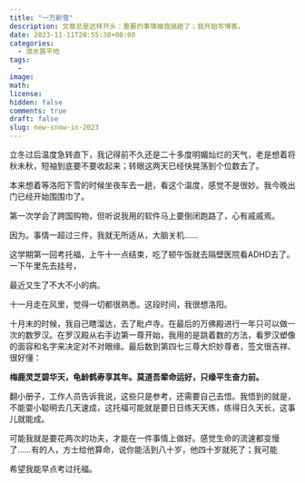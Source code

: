 ```yaml
---
title: "一万新雪"
description: 文章总是这样开头：重要的事情被我搞砸了；我开始写博客。
date: 2023-11-11T20:55:38+08:00
categories: 
  - 泄水置平地
tags: 
  - 
image: 
math: 
license: 
hidden: false
comments: true
draft: false
slug: new-snow-in-2023
---
```


立冬过后温度急转直下，我记得前不久还是二十多度明媚灿烂的天气，老是想着将秋未秋，短袖到底要不要收起来；转眼这两天已经快晃荡到个位数去了。



本来想着等洛阳下雪的时候坐夜车去一趟，看这个温度，感觉不是很妙。我今晚出门已经开始围围巾了。



第一次学会了跨国购物，但听说我用的软件马上要倒闭跑路了，心有戚戚焉。



因为。事情一超过三件，我就无所适从，大脑关机……

这学期第一回考托福，上午十一点结束，吃了顿午饭就去隔壁医院看ADHD去了。一下午里先去挂号，



最近又生了不大不小的病。

十一月走在风里，觉得一切都很熟悉。这段时间，我很想洛阳。



十月末的时候，我自己瞎溜达，去了毗卢寺。在最后的万佛殿进行一年只可以做一次的数罗汉。在罗汉殿从右手边第一尊开始，我用的是跳着数的方法，看罗汉塑像的面容和名字来决定对不对眼缘。最后数到第四七三尊大炽妙尊者，签文很吉祥、很好懂：

**梅鹿灵芝碧华天，龟龄鹤寿享其年。莫道吾辈命运好，只缘平生奋力前。**

翻小册子，工作人员告诉我说，这些只是参考，还需要自己去悟。我悟到的就是，不能耍小聪明去几天速成，这托福可能就是要日日练天天练，练得日久天长，这事儿就能成。





可能我就是要花两次的功夫，才能在一件事情上做好。感觉生命的流速都变慢了……有的人，方士给他算命，说你能活到八十岁，他四十岁就死了；我可能



希望我能早点考过托福。